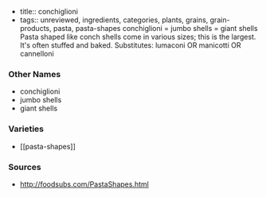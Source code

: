 - title:: conchiglioni
- tags:: unreviewed, ingredients, categories, plants, grains, grain-products, pasta, pasta-shapes
conchiglioni = jumbo shells = giant shells Pasta shaped like conch shells come in various sizes; this is the largest. It's often stuffed and baked. Substitutes: lumaconi OR manicotti OR cannelloni

### Other Names

* conchiglioni
* jumbo shells
* giant shells

### Varieties

* [[pasta-shapes]]

### Sources
* http://foodsubs.com/PastaShapes.html
